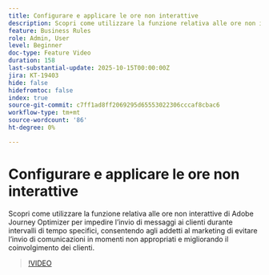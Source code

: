 ```yaml
---
title: Configurare e applicare le ore non interattive
description: Scopri come utilizzare la funzione relativa alle ore non interattive in Adobe Journey Optimizer per impedire l’invio di messaggi (SMS, e-mail, push, WhatsApp) ai clienti durante intervalli di tempo specifici, aiutando gli esperti di marketing a evitare l’invio di comunicazioni in momenti non appropriati e migliorando il coinvolgimento dei clienti.
feature: Business Rules
role: Admin, User
level: Beginner
doc-type: Feature Video
duration: 158
last-substantial-update: 2025-10-15T00:00:00Z
jira: KT-19403
hide: false
hidefromtoc: false
index: true
source-git-commit: c7ff1ad8ff2069295d65553022306cccaf8cbac6
workflow-type: tm+mt
source-wordcount: '86'
ht-degree: 0%

---
```



# Configurare e applicare le ore non interattive

Scopri come utilizzare la funzione relativa alle ore non interattive di Adobe Journey Optimizer per impedire l’invio di messaggi ai clienti durante intervalli di tempo specifici, consentendo agli addetti al marketing di evitare l’invio di comunicazioni in momenti non appropriati e migliorando il coinvolgimento dei clienti.

>[!VIDEO](https://video.tv.adobe.com/v/3475851/?learn=on&enablevpops)
